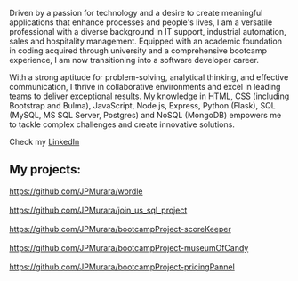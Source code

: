 Driven by a passion for technology and a desire to create meaningful applications that enhance processes and people's lives, I am a versatile professional with a diverse background in IT support, industrial automation, sales and hospitality management. Equipped with an academic foundation in coding acquired through university and a comprehensive bootcamp experience, I am now transitioning into a software developer career.

With a strong aptitude for problem-solving, analytical thinking, and effective communication, I thrive in collaborative environments and excel in leading teams to deliver exceptional results. My knowledge in HTML, CSS (including Bootstrap and Bulma), JavaScript, Node.js, Express, Python (Flask), SQL (MySQL, MS SQL Server, Postgres) and NoSQL (MongoDB) empowers me to tackle complex challenges and create innovative solutions.

Check my <a href="https://www.linkedin.com/in/joao-murara/">LinkedIn</a>

## My projects:
https://github.com/JPMurara/wordle <br></br>
https://github.com/JPMurara/join_us_sql_project <br></br>
https://github.com/JPMurara/bootcampProject-scoreKeeper <br></br>
https://github.com/JPMurara/bootcampProject-museumOfCandy<br></br>
https://github.com/JPMurara/bootcampProject-pricingPannel
